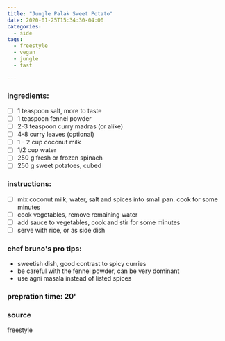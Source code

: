 ```yaml
---
title: "Jungle Palak Sweet Potato"
date: 2020-01-25T15:34:30-04:00
categories:
  - side 
tags:
  - freestyle
  - vegan
  - jungle
  - fast

---
```


### ingredients:

- [ ] 1 teaspoon salt, more to taste
- [ ] 1 teaspoon fennel powder
- [ ] 2-3 teaspoon curry madras (or alike)
- [ ] 4-8 curry leaves (optional)
- [ ] 1 - 2 cup coconut milk
- [ ] 1/2 cup water
- [ ] 250 g fresh or frozen spinach
- [ ] 250 g sweet potatoes, cubed

### instructions:
- [ ] mix coconut milk, water, salt and spices into small pan. cook for some minutes
- [ ] cook vegetables, remove remaining water
- [ ] add sauce to vegetables, cook and stir for some minutes
- [ ] serve with rice, or as side dish

### chef bruno's pro tips:

- sweetish dish, good contrast to spicy curries
- be careful with the fennel powder, can be very dominant
- use agni masala instead of listed spices

### prepration time: 20'

### source

freestyle



